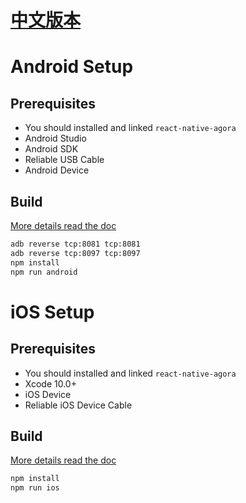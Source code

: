 # [中文版本](./README.zh.md)

# Android Setup

## Prerequisites
  * You should installed and linked `react-native-agora`
  * Android Studio
  * Android SDK
  * Reliable USB Cable
  * Android Device

## Build
  [More details read the doc](../../docs/ANDROID_INSTALLATION.md)
  ```bash
  adb reverse tcp:8081 tcp:8081
  adb reverse tcp:8097 tcp:8097
  npm install
  npm run android
  ```

# iOS Setup

## Prerequisites
  * You should installed and linked `react-native-agora`
  * Xcode 10.0+
  * iOS Device
  * Reliable iOS Device Cable

## Build
  [More details read the doc](../../docs/IOS_INSTALLATION.md)
  ```bash
  npm install
  npm run ios
  ```